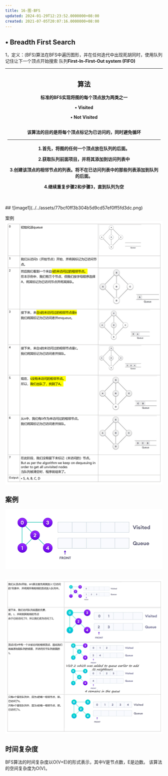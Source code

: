 ```yaml
---
title: 16-图-BFS
updated: 2024-01-29T12:23:52.0000000+08:00
created: 2021-07-05T20:07:16.0000000+08:00
---
```


## • Breadth First Search 

1，定义：(BFS)算法在BFS中遍历图形，并在任何迭代中出现死胡同时，使用队列记住让下一个顶点开始搜索
队列**First-In-First-Out system (FIFO)**

<table>
<colgroup>
<col style="width: 100%" />
</colgroup>
<thead>
<tr class="header">
<th><h2 id="算法">算法</h2>
<p>标准的BFS实现将图的每个顶点放为两类之一</p>
<p>• Visited</p>
<p>• Not Visited</p>
<h2 id="section"></h2>
<p>该算法的目的是将每个顶点标记为已访问的，同时避免循环</p>
<table>
<colgroup>
<col style="width: 100%" />
</colgroup>
<thead>
<tr class="header">
<th><p>1.首先，将图的任何一个顶点放在队列的后面。</p>
<p>2.获取队列前面项目，并将其添加到访问列表中</p>
<p>3.创建该顶点的相邻节点的列表。将不在已访问列表中的那些列表添加到队列的后面。</p>
<p>4.继续重复步骤2和步骤3，直到队列为空</p></th>
</tr>
</thead>
<tbody>
</tbody>
</table></th>
</tr>
</thead>
<tbody>
</tbody>
</table>
## 
![image1](../../assets/77bcf0ff3b304b5d9cd57ef0ff5fd3dc.png)

案例
![image2](../../assets/1c88d8f96d204379835cbae9e001fb7f.png)

## 
## 
## 案例
![image3](../../assets/311bb41efe3d4bb28d1eb2370c7d6cb0.png)
## 
![image4](../../assets/f9f3a35994f64cbc8a07e53a0bf2ebbb.png)
## 
## 时间复杂度
BFS算法的时间复杂度以O(V+E)的形式表示，其中V是节点数，E是边数。
该算法的空间复杂度为O(V)。
## 
## 

